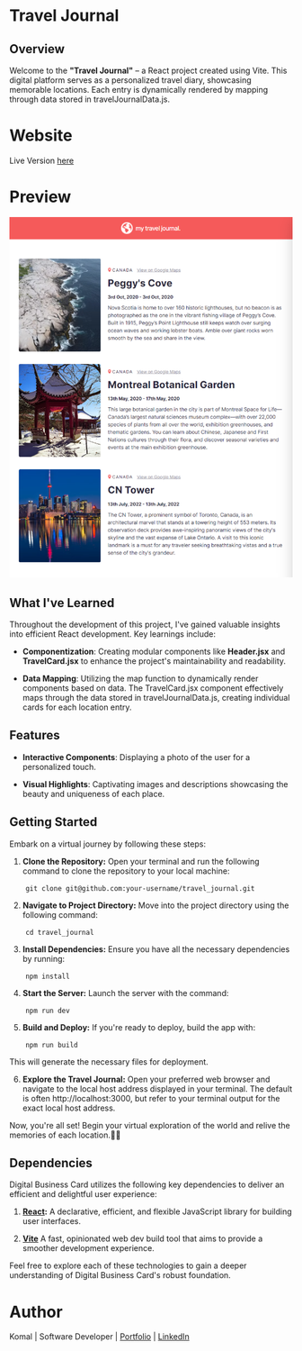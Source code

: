 # Travel Journal

## Overview

Welcome to the **"Travel Journal"** – a React project created using Vite. This digital platform serves as a personalized travel diary, showcasing memorable locations. Each entry is dynamically rendered by mapping through data stored in travelJournalData.js.

# Website

Live Version [here](https://reacttraveljournal03.netlify.app/)

# Preview

<img src = "public\images\travelJournal.png">

## What I've Learned

Throughout the development of this project, I've gained valuable insights into efficient React development. Key learnings include:

- **Componentization**: Creating modular components like **Header.jsx** and **TravelCard.jsx** to enhance the project's maintainability and readability.

- **Data Mapping**: Utilizing the map function to dynamically render components based on data. The TravelCard.jsx component effectively maps through the data stored in travelJournalData.js, creating individual cards for each location entry.

## Features

- **Interactive Components**: Displaying a photo of the user for a personalized touch.

- **Visual Highlights**:
  Captivating images and descriptions showcasing the beauty and uniqueness of each place.

## Getting Started

Embark on a virtual journey by following these steps:

1. **Clone the Repository:**
   Open your terminal and run the following command to clone the repository to your local machine:

```
    git clone git@github.com:your-username/travel_journal.git
```

2. **Navigate to Project Directory:**
   Move into the project directory using the following command:

```
    cd travel_journal
```

3. **Install Dependencies:**
   Ensure you have all the necessary dependencies by running:

```
    npm install
```

4. **Start the Server:**
   Launch the server with the command:

```
    npm run dev
```

5. **Build and Deploy:**
   If you're ready to deploy, build the app with:

```
    npm run build
```

This will generate the necessary files for deployment.

6. **Explore the Travel Journal:**
   Open your preferred web browser and navigate to the local host address displayed in your terminal. The default is often http://localhost:3000, but refer to your terminal output for the exact local host address.

Now, you're all set! Begin your virtual exploration of the world and relive the memories of each location.🍳🎉

## Dependencies

Digital Business Card utilizes the following key dependencies to deliver an efficient and delightful user experience:

1. **[React](https://react.dev/):**
   A declarative, efficient, and flexible JavaScript library for building user interfaces.

2. **[Vite](https://vitejs.dev/)**
   A fast, opinionated web dev build tool that aims to provide a smoother development experience.

Feel free to explore each of these technologies to gain a deeper understanding of Digital Business Card's robust foundation.

# Author

Komal | Software Developer | [Portfolio](https://kaurkomal.com/) | [LinkedIn](https://www.linkedin.com/in/hssa03/)

